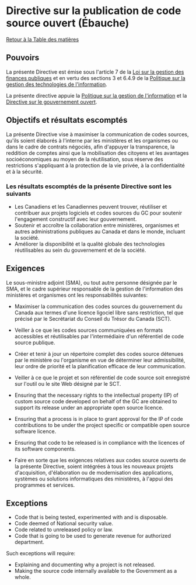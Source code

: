 # Directive sur la publication de code source ouvert (Ébauche)

[Retour à la Table des matières](../../README.md#contenu-français)

## Pouvoirs

La présente Directive est émise sous l'article 7 de la [Loi sur la gestion des finances publiques](https://laws-lois.justice.gc.ca/fra/lois/f-11/) et en vertu des sections 3 et 6.4.9 de la [Politique sur la gestion des technologies de l'information](https://www.tbs-sct.gc.ca/pol/doc-fra.aspx?id=12755).

La présente directive appuie la [Politique sur la gestion de l'information](https://www.tbs-sct.gc.ca/pol/doc-fra.aspx?id=12742) et la [Directive sur le gouvernement ouvert](https://www.tbs-sct.gc.ca/pol/doc-fra.aspx?id=28108).

## Objectifs et résultats escomptés

La présente Directive vise à maximiser la communication de codes sources, qu'ils soient élaborés à l'interne par les ministères et les organismes ou dans le cadre de contrats négociés, afin d'appuyer la transparence, la reddition de comptes ainsi que la mobilisation des citoyens et les avantages socioéconomiques au moyen de la réutilisation, sous réserve des restrictions s'appliquant à la protection de la vie privée, à la confidentialité et à la sécurité.

### Les résultats escomptés de la présente Directive sont les suivants

* Les Canadiens et les Canadiennes peuvent trouver, réutiliser et contribuer aux projets logiciels et codes sources du GC pour soutenir l'engagement constructif avec leur gouvernement.
* Soutenir et accroître la collaboration entre ministères, organismes et autres administrations publiques au Canada et dans le monde, incluant la société.
* Améliorer la disponibilité et la qualité globale des technologies réutilisables au sein du gouvernement et de la société.

## Exigences

Le sous-ministre adjoint (SMA), ou tout autre personne désignée par le SMA, et le cadre supérieur responsable de la gestion de l'information des ministères et organismes ont les responsabilités suivantes:

* Maximiser la communication des codes sources du gouvernement du Canada aux termes d'une licence ligociel libre sans restriction, tel que précisé par le Secrétariat du Conseil du Trésor du Canada (SCT).
* Veiller à ce que les codes sources communiquées en formats accessibles et réutilisables par l'intermédiaire d'un référentiel de code source publique.
* Créer et tenir à jour un répertoire complet des codes source détenues par le ministère ou l'organisme en vue de déterminer leur admissibilité, leur ordre de priorité et la planification efficace de leur communication.
* Veiller à ce que le projet et son référentiel de code source soit enregistré sur l'outil ou le site Web désigné par le SCT.
* Ensuring that the necessary rights to the intellectual property (IP) of custom source code developed on behalf of the GC are obtained to support its release under an appropriate open source licence.
* Ensuring that a process is in place to grant approval for the IP of code contributions to be under the project specific or compatible open source software licence.
* Ensuring that code to be released is in compliance with the licences of its software components.

* Faire en sorte que les exigences relatives aux codes source ouverts de la présente Directive, soient intégrées à tous les nouveaux projets d'acquisition, d'élaboration ou de modernisation des applications, systèmes ou solutions informatiques des ministères, à l'appui des programmes et services.

## Exceptions

* Code that is being tested, experimented with and is disposable.
* Code deemed of National security value.
* Code related to unreleased policy or law.
* Code that is going to be used to generate revenue for authorized department.

Such exceptions will require:

* Explaining and documenting why a project is not released.
* Making the source code internally available to the Government as a whole.
